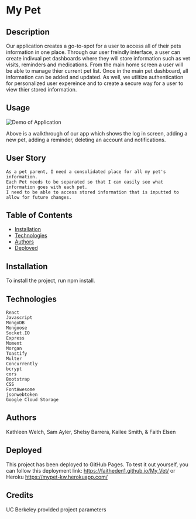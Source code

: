 # My Pet

  
## Description
  Our application creates a go-to-spot for a user to access all of their pets information in one place. Through our user freindly interface, a user can create indivual pet dashboards where they will store information such as vet visits, reminders and medications. From the main home screen a user will be able to manage thier current pet list. Once in the main pet dashboard, all information can be added and updated. As well, we utlitize authentication for personalized user expereince and to create a secure way for a user to view thier stored information.

## Usage
  
  ![Demo of Application](client/public/images/MyPet.gif)

  Above is a walkthrough of our app which shows the log in screen, adding a new pet, adding a reminder, deleting an account and notifications.

## User Story
```
As a pet parent, I need a consolidated place for all my pet's information.
Each Pet needs to be separated so that I can easily see what information goes with each pet.
I need to be able to access stored information that is inputted to allow for future changes.

```
## Table of Contents
- [Installation](#installation)
- [Technologies](#technologies)
- [Authors](#authors)
- [Deployed](#deployed)
  
## Installation
  To install the project, run npm install.
  
## Technologies
```
React
Javascript
MongoDB
Mongoose
Socket.IO
Express
Moment
Morgan
Toastify
Multer
Concurrently
bcrypt
cors
Bootstrap
CSS
FontAwesome
jsonwebtoken
Google Cloud Storage
```

## Authors 
  Kathleen Welch, Sam Ayler, Shelsy Barrera, Kailee Smith, & Faith Elsen

## Deployed
This project has been deployed to GitHub Pages. To test it out yourself, you can follow this deployment link: 
https://faitheden1.github.io/My_Vet/ or Heroku https://mypet-kw.herokuapp.com/
  
  
## Credits
UC Berkeley provided project parameters

